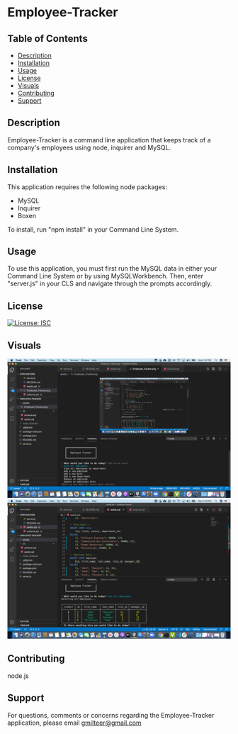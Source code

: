 # Employee-Tracker

## Table of Contents

- [Description](#description)
- [Installation](#installation)
- [Usage](#usage)
- [License](#license)
- [Visuals](#visuals)
- [Contributing](#contributing)
- [Support](#support)

## Description

Employee-Tracker is a command line application that keeps track of a company's employees using node, inquirer and MySQL.

## Installation

This application requires the following node packages:

- MySQL
- Inquirer
- Boxen

To install, run "npm install" in your Command Line System.

## Usage

To use this application, you must first run the MySQL data in either your Command Line System or by using MySQLWorkbench. Then, enter "server.js" in your CLS and navigate through the prompts accordingly.

## License

[![License: ISC](https://img.shields.io/badge/License-ISC-blue.svg)](https://opensource.org/licenses/ISC)

## Visuals

![](Assets/Employee_Tracker2.png)
![](Assets/Employee_Tracker.png)

## Contributing

node.js

## Support

For questions, comments or concerns regarding the Employee-Tracker application, please email gmilteer@gmail.com
